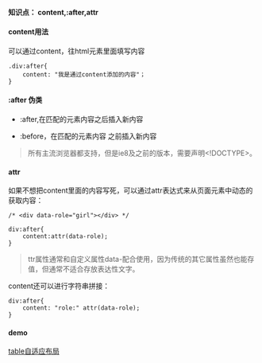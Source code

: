 ####  知识点： content,:after,attr


####  content用法

可以通过content，往html元素里面填写内容

```
.div:after{
	content: "我是通过content添加的内容"；
}
```


#### :after 伪类

* :after,在匹配的元素内容之后插入新内容

* :before，在匹配的元素内容 之前插入新内容

> 所有主流浏览器都支持，但是ie8及之前的版本，需要声明<!DOCTYPE>。
	
	
#### attr

如果不想把content里面的内容写死，可以通过attr表达式来从页面元素中动态的获取内容：

```
/* <div data-role="girl"></div> */
```

```
div:after{
	content:attr(data-role);
}
```
> ttr属性通常和自定义属性data-配合使用，因为传统的其它属性虽然也能存值，但通常不适合存放表达性文字。

content还可以进行字符串拼接：

```
div:after{
	content: "role:" attr(data-role);
}
```



#### demo

[table自适应布局](https://github.com/yuhualee/css/blob/master/demo/table%E8%87%AA%E9%80%82%E5%BA%94%E5%B8%83%E5%B1%80.html)